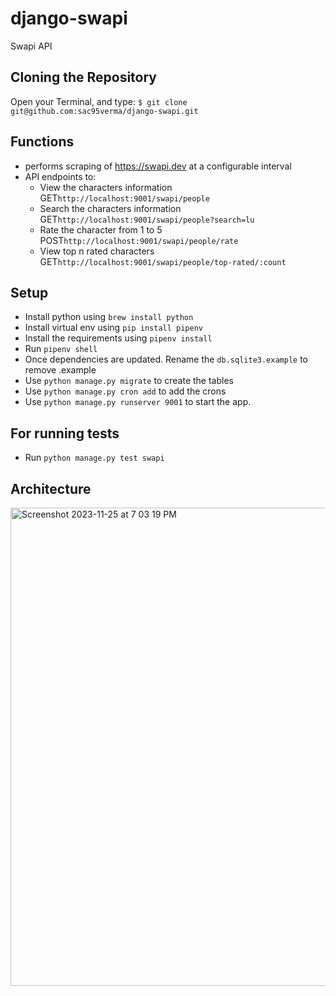 # django-swapi
Swapi API

## Cloning the Repository
Open your Terminal, and type: `$ git clone git@github.com:sac95verma/django-swapi.git`

## Functions
- performs scraping of https://swapi.dev at a configurable interval
- API endpoints to:
  - View the characters information GET`http://localhost:9001/swapi/people`
  - Search the characters information GET`http://localhost:9001/swapi/people?search=lu`
  - Rate the character from 1 to 5 POST`http://localhost:9001/swapi/people/rate`
  - View top n rated characters GET`http://localhost:9001/swapi/people/top-rated/:count`
 
## Setup
- Install python using `brew install python`
- Install virtual env using `pip install pipenv`
- Install the requirements using `pipenv install`
- Run `pipenv shell`
- Once dependencies are updated. Rename the `db.sqlite3.example` to remove .example
- Use `python manage.py migrate` to create the tables
- Use `python manage.py cron add` to add the crons
- Use `python manage.py runserver 9001` to start the app.

## For running tests
- Run `python manage.py test swapi`

## Architecture
<img width="765" alt="Screenshot 2023-11-25 at 7 03 19 PM" src="https://github.com/sac95verma/django-swapi/assets/20048299/12546301-37d9-4994-95d7-997cb65cc8ea">
